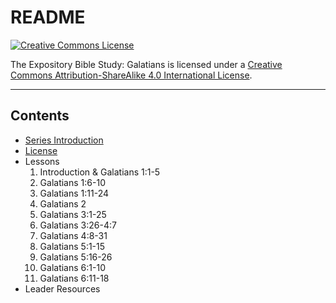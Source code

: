 # README

[![Creative Commons License](https://i.creativecommons.org/l/by-sa/4.0/80x15.png)](LICENSE.md)

The Expository Bible Study: Galatians is licensed under a [Creative Commons Attribution-ShareAlike 4.0 International License](LICENSE.md).

---

## Contents

* [Series Introduction](series-introduction.md)
* [License](LICENSE.md)
* Lessons
     1. Introduction & Galatians 1:1-5
     2. Galatians 1:6-10
     3. Galatians 1:11-24
     4. Galatians 2
     5. Galatians 3:1-25
     6. Galatians 3:26-4:7
     7. Galatians 4:8-31
     8. Galatians 5:1-15
     9. Galatians 5:16-26
     10. Galatians 6:1-10
     11. Galatians 6:11-18
* Leader Resources

